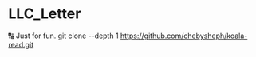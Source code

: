 # LLC_Letter
:capital_abcd: Just for fun.
git clone --depth 1 https://github.com/chebysheph/koala-read.git
